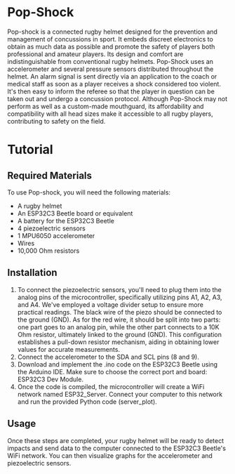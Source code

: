 # Pop-Shock
Pop-shock is a connected rugby helmet designed for the prevention and management of concussions in sport. It embeds discreet electronics to obtain as much data as possible and promote the safety of players both professional and amateur players. Its design and comfort are indistinguishable from conventional rugby helmets. Pop-Shock uses an accelerometer and several pressure sensors distributed throughout the helmet. An alarm signal is sent directly via an application to the coach or medical staff as soon as a player receives a shock considered too violent. It's then easy to inform the referee so that the player in question can be taken out and undergo a concussion protocol. Although Pop-Shock may not perform as well as a custom-made mouthguard, its affordability and compatibility with all head sizes make it accessible to all rugby players, contributing to safety on the field.



# Tutorial

## Required Materials

To use Pop-shock, you will need the following materials:

- A rugby helmet
- An ESP32C3 Beetle board or equivalent
- A battery for the ESP32C3 Beetle
- 4 piezoelectric sensors
- 1 MPU6050 accelerometer
- Wires
- 10,000 Ohm resistors

## Installation

1. To connect the piezoelectric sensors, you'll need to plug them into the analog pins of the microcontroller, specifically utilizing pins A1, A2, A3, and A4. We've employed a voltage divider setup to ensure more practical readings. The black wire of the piezo should be connected to the ground (GND). As for the red wire, it should be split into two parts: one part goes to an analog pin, while the other part connects to a 10K Ohm resistor, ultimately linked to the ground (GND). This configuration establishes a pull-down resistor mechanism, aiding in obtaining lower values for accurate measurements.
2. Connect the accelerometer to the SDA and SCL pins (8 and 9).
3. Download and implement the .ino code on the ESP32C3 Beetle using the Arduino IDE. Make sure to choose the correct port and board: ESP32C3 Dev Module.
4. Once the code is compiled, the microcontroller will create a WiFi network named ESP32_Server. Connect your computer to this network and run the provided Python code (server_plot).

## Usage

Once these steps are completed, your rugby helmet will be ready to detect impacts and send data to the computer connected to the ESP32C3 Beetle's WiFi network. You can then visualize graphs for the accelerometer and piezoelectric sensors.
